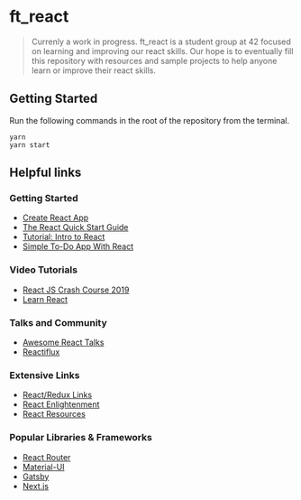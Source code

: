 # ft_react

> Currenly a work in progress. ft_react is a student group at 42 focused on learning and improving our react skills. Our hope is to eventually fill this repository with resources and sample projects to help anyone learn or improve their react skills.

## Getting Started

Run the following commands in the root of the repository from the terminal.

```
yarn
yarn start
```

## Helpful links

### Getting Started

- [Create React App](https://github.com/facebook/create-react-app)
- [The React Quick Start Guide](http://www.jackcallister.com/2015/01/05/the-react-quick-start-guide.html)
- [Tutorial: Intro to React](https://reactjs.org/tutorial/tutorial.html)
- [Simple To-Do App With React](https://scotch.io/tutorials/create-a-simple-to-do-app-with-react)

### Video Tutorials

- [React JS Crash Course 2019](https://www.youtube.com/watch?v=sBws8MSXN7A)
- [Learn React](https://www.youtube.com/watch?v=Ke90Tje7VS0)

### Talks and Community

- [Awesome React Talks](https://github.com/tiaanduplessis/awesome-react-talks)
- [Reactiflux](https://www.reactiflux.com/)

### Extensive Links

- [React/Redux Links](https://github.com/markerikson/react-redux-links)
- [React Enlightenment](https://www.reactenlightenment.com/)
- [React Resources](https://reactresources.com/)

### Popular Libraries & Frameworks

- [React Router](https://reacttraining.com/react-router/)
- [Material-UI](https://material-ui.com/)
- [Gatsby](https://www.gatsbyjs.org/)
- [Next.js](https://nextjs.org/)
